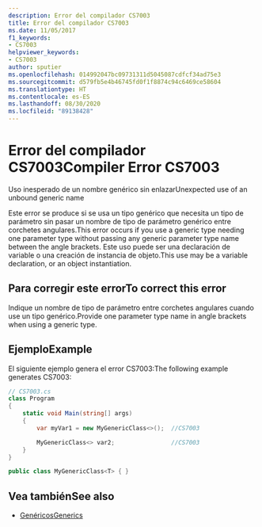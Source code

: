 ```yaml
---
description: Error del compilador CS7003
title: Error del compilador CS7003
ms.date: 11/05/2017
f1_keywords:
- CS7003
helpviewer_keywords:
- CS7003
author: sputier
ms.openlocfilehash: 014992047bc09731311d5045087cdfcf34ad75e3
ms.sourcegitcommit: d579fb5e4b46745fd0f1f8874c94c6469ce58604
ms.translationtype: HT
ms.contentlocale: es-ES
ms.lasthandoff: 08/30/2020
ms.locfileid: "89138428"
---
```

# <a name="compiler-error-cs7003"></a><span data-ttu-id="27710-103">Error del compilador CS7003</span><span class="sxs-lookup"><span data-stu-id="27710-103">Compiler Error CS7003</span></span>

<span data-ttu-id="27710-104">Uso inesperado de un nombre genérico sin enlazar</span><span class="sxs-lookup"><span data-stu-id="27710-104">Unexpected use of an unbound generic name</span></span>

<span data-ttu-id="27710-105">Este error se produce si se usa un tipo genérico que necesita un tipo de parámetro sin pasar un nombre de tipo de parámetro genérico entre corchetes angulares.</span><span class="sxs-lookup"><span data-stu-id="27710-105">This error occurs if you use a generic type needing one parameter type without passing any generic parameter type name between the angle brackets.</span></span> <span data-ttu-id="27710-106">Este uso puede ser una declaración de variable o una creación de instancia de objeto.</span><span class="sxs-lookup"><span data-stu-id="27710-106">This use may be a variable declaration, or an object instantiation.</span></span>

## <a name="to-correct-this-error"></a><span data-ttu-id="27710-107">Para corregir este error</span><span class="sxs-lookup"><span data-stu-id="27710-107">To correct this error</span></span>

<span data-ttu-id="27710-108">Indique un nombre de tipo de parámetro entre corchetes angulares cuando use un tipo genérico.</span><span class="sxs-lookup"><span data-stu-id="27710-108">Provide one parameter type name in angle brackets when using a generic type.</span></span>

## <a name="example"></a><span data-ttu-id="27710-109">Ejemplo</span><span class="sxs-lookup"><span data-stu-id="27710-109">Example</span></span>

<span data-ttu-id="27710-110">El siguiente ejemplo genera el error CS7003:</span><span class="sxs-lookup"><span data-stu-id="27710-110">The following example generates CS7003:</span></span>

```csharp
// CS7003.cs
class Program
{
    static void Main(string[] args)
    {
        var myVar1 = new MyGenericClass<>();  //CS7003

        MyGenericClass<> var2;                //CS7003
    }
}

public class MyGenericClass<T> { }
```

## <a name="see-also"></a><span data-ttu-id="27710-111">Vea también</span><span class="sxs-lookup"><span data-stu-id="27710-111">See also</span></span>

- [<span data-ttu-id="27710-112">Genéricos</span><span class="sxs-lookup"><span data-stu-id="27710-112">Generics</span></span>](../../programming-guide/generics/generic-type-parameters.md)

